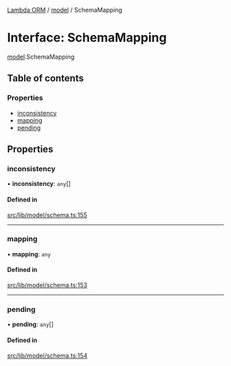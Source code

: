 [Lambda ORM](../README.md) / [model](../modules/model.md) / SchemaMapping

# Interface: SchemaMapping

[model](../modules/model.md).SchemaMapping

## Table of contents

### Properties

- [inconsistency](model.SchemaMapping.md#inconsistency)
- [mapping](model.SchemaMapping.md#mapping)
- [pending](model.SchemaMapping.md#pending)

## Properties

### inconsistency

• **inconsistency**: `any`[]

#### Defined in

[src/lib/model/schema.ts:155](https://github.com/FlavioLionelRita/lambdaorm/blob/15e828d/src/lib/model/schema.ts#L155)

___

### mapping

• **mapping**: `any`

#### Defined in

[src/lib/model/schema.ts:153](https://github.com/FlavioLionelRita/lambdaorm/blob/15e828d/src/lib/model/schema.ts#L153)

___

### pending

• **pending**: `any`[]

#### Defined in

[src/lib/model/schema.ts:154](https://github.com/FlavioLionelRita/lambdaorm/blob/15e828d/src/lib/model/schema.ts#L154)
